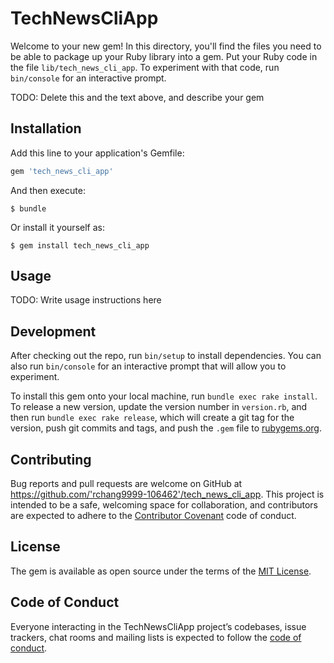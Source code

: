 # TechNewsCliApp

Welcome to your new gem! In this directory, you'll find the files you need to be able to package up your Ruby library into a gem. Put your Ruby code in the file `lib/tech_news_cli_app`. To experiment with that code, run `bin/console` for an interactive prompt.

TODO: Delete this and the text above, and describe your gem

## Installation

Add this line to your application's Gemfile:

```ruby
gem 'tech_news_cli_app'
```

And then execute:

    $ bundle

Or install it yourself as:

    $ gem install tech_news_cli_app

## Usage

TODO: Write usage instructions here

## Development

After checking out the repo, run `bin/setup` to install dependencies. You can also run `bin/console` for an interactive prompt that will allow you to experiment.

To install this gem onto your local machine, run `bundle exec rake install`. To release a new version, update the version number in `version.rb`, and then run `bundle exec rake release`, which will create a git tag for the version, push git commits and tags, and push the `.gem` file to [rubygems.org](https://rubygems.org).

## Contributing

Bug reports and pull requests are welcome on GitHub at https://github.com/'rchang9999-106462'/tech_news_cli_app. This project is intended to be a safe, welcoming space for collaboration, and contributors are expected to adhere to the [Contributor Covenant](http://contributor-covenant.org) code of conduct.

## License

The gem is available as open source under the terms of the [MIT License](https://opensource.org/licenses/MIT).

## Code of Conduct

Everyone interacting in the TechNewsCliApp project’s codebases, issue trackers, chat rooms and mailing lists is expected to follow the [code of conduct](https://github.com/'rchang9999-106462'/tech_news_cli_app/blob/master/CODE_OF_CONDUCT.md).

